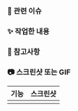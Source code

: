 ### 👀 관련 이슈

<!-- 관련 이슈를 적어주세요 -->

### ✨ 작업한 내용

<!-- 작업한 내용을 적어주세요 -->


### 🍰 참고사항

<!-- 참고할 사항이 있다면 적어주세요 -->

### 📷 스크린샷 또는 GIF

| 기능 | 스크린샷 |
| :--: | :------: |
|      |          |
